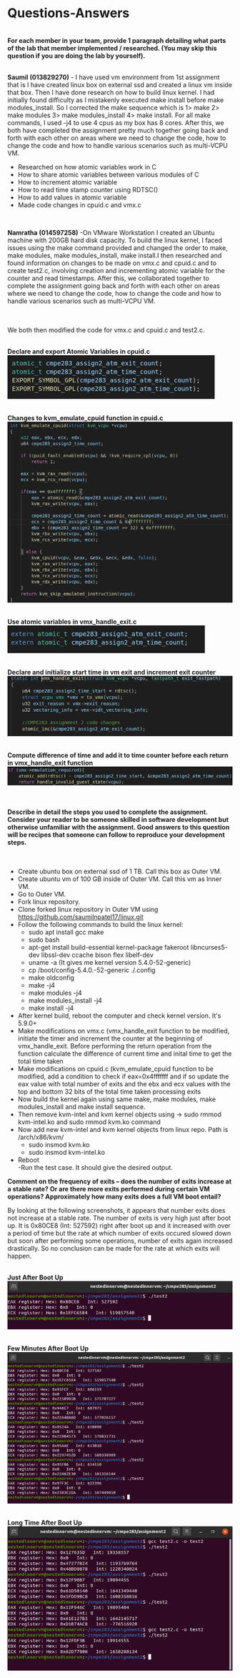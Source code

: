 
<h1>Questions-Answers</h1><br/>
<b>For each member in your team, provide 1 paragraph detailing what parts of the lab that member implemented / researched. (You may skip this question if you are doing the lab by yourself).</b><br/><br/>

<b>Saumil (013829270)</b> - I have used vm environment from 1st assignment that is I have created linux box on external ssd and created a linux vm inside that box. Then I have done research on how to build linux kernel. I had initially found difficulty as I mistakenly executed make install before make modules_install. So I corrected the make sequence which is 1> make 2> make modules 3> make modules_install 4> make install. For all make commands, I used -j4 to use 4 cpus as my box has 8 cores. After this, we both have completed the assignment pretty much together going back and forth with each other on areas where we need to change the code, how to change the code and how to handle various scenarios such as multi-VCPU VM.

- Researched on how atomic variables work in C
- How to share atomic variables between various modules of C
- How to increment atomic variable
- How to read time stamp counter using RDTSC()
- How to add values in atomic variable
- Made code changes in cpuid.c and vmx.c

<br/>

<b>Namratha (014597258)</b> -On VMware Workstation I created an Ubuntu machine with 200GB hard disk capacity. To build the linux kernel, I faced issues using the make command provided and changed the order to make, make modules, make modules_install, make install.I then researched and found information on changes to be made on vmx.c and cpuid.c and to create test2.c, involving creation and incrementing atomic variable for the counter and read timestamps. After this, we collaborated together to complete the assignment going back and forth with each other on areas where we need to change the code, how to change the code and how to handle various scenarios such as multi-VCPU VM.
<br/>
<br/>
<br/>


We both then modified the code for vmx.c and cpuid.c and test2.c.
<br/>
<br/>

<b>Declare and export Atomic Variables in cpuid.c</b><br/>
![Alt text](Screenshots/CodeSnippets/1.png?raw=true "")<br/><br/>

<b>Changes to kvm_emulate_cpuid function in cpuid.c</b><br/>
![Alt text](Screenshots/CodeSnippets/2.png?raw=true "")<br/><br/>

<b>Use atomic variables in vmx_handle_exit.c</b><br/>
![Alt text](Screenshots/CodeSnippets/3.png?raw=true "")<br/><br/>

<b>Declare and initialize start time in vm exit and increment exit counter</b><br/>
![Alt text](Screenshots/CodeSnippets/4.png?raw=true "")<br/><br/>

<b>Compute difference of time and add it to time counter before each return in vmx_handle_exit function</b><br/>
![Alt text](Screenshots/CodeSnippets/5.png?raw=true "")<br/><br/>

<br/>
<b>Describe in detail the steps you used to complete the assignment. Consider your reader to be someone skilled in software development but otherwise unfamiliar with the assignment. Good answers to this question will be recipes that someone can follow to reproduce your development steps.</b><br/><br/><br/>

- Create ubuntu box on external ssd of 1 TB. Call this box as Outer VM.<br/>
- Create ubuntu vm of 100 GB inside of Outer VM. Call this vm as Inner VM.<br/>
- Go to Outer VM.<br/>
- Fork linux repository.<br/>
- Clone forked linux repository in Outer VM using https://github.com/saumilnpatel17/linux.git<br/>
- Follow the following commands to build the linux kernel:<br/>
  - sudo apt install gcc make<br/>
  - sudo bash<br/>
  - apt-get install build-essential kernel-package fakeroot libncurses5-dev libssl-dev ccache bison flex libelf-dev<br/>
  - uname -a (It gives me kernel version 5.4.0-52-generic)<br/>
  - cp /boot/config-5.4.0.-52-generic ./.config<br/>
  - make oldconfig<br/>
  - make -j4<br/>
  - make modules -j4<br/>
  - make modules_install -j4<br/>
  - make install -j4<br/>
- After kernel build, reboot the computer and check kernel version. It's 5.9.0+<br/>
- Make modifications on vmx.c (vmx_handle_exit function to be modified, initiate the timer and increment the counter at the beginning of vmx_handle_exit. Before performing the return operation from the function calculate the difference of current time and inital time to get the total time taken<br/>
- Make modifications on cpuid.c (kvm_emulate_cpuid function to be modified, add a condition to check if eax=0x4fffffff and if so update the eax value with total number of exits and the ebx and ecx values with the top and bottom 32 bits of the total time taken processing exits<br/>
- Now build the kernel again using same make, make modules, make modules_install and make install sequence.<br/>
- Then remove kvm-intel and kvm kernel objects using -> sudo rmmod kvm-intel.ko and sudo rmmod kvm.ko command<br/>
- Now add new kvm-intel and kvm kernel objects from linux repo. Path is /arch/x86/kvm/<br/>
  - sudo insmod kvm.ko<br/>
  - sudo insmod kvm-intel.ko<br/>
- Reboot<br/>
-Run the test case. It should give the desired output.<br/>

<b>Comment on the frequency of exits – does the number of exits increase at a stable rate? Or are there more exits performed during certain VM operations? Approximately how many exits does a full VM boot entail?</b><br/>

By looking at the following screenshots, it appears that number exits does not increase at a stable rate. The number of exits is very high just after boot up. It is 0x80CE8 (Int: 527592) right after boot up and it increased with over a period of time but the rate at which number of exits occured slowed down but soon after performing some operations, number of exits again increased drastically. So no conclusion can be made for the rate at which exits will happen.
<br/><br/>

<b>Just After Boot Up</b><br/>
![Alt text](Screenshots/AfterBoot.png?raw=true "AfterBoot")<br/><br/>

<b>Few Minutes After Boot Up</b><br/>
![Alt text](Screenshots/FewMinsAfterBoot.png?raw=true "FewMinsAfterBoot")<br/><br/>

<b>Long Time After Boot Up</b><br/>
![Alt text](Screenshots/LongTimeAfterBoot.png?raw=true "LongTimeAfterBoot")<br/><br/>
